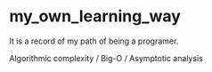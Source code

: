 # my_own_learning_way
It is a record of my path of being a programer.

Algorithmic complexity / Big-O / Asymptotic analysis
